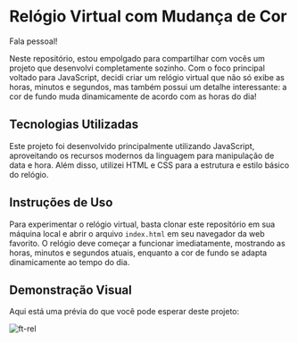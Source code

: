 # Relógio Virtual com Mudança de Cor

Fala pessoal!

Neste repositório, estou empolgado para compartilhar com vocês um projeto que desenvolvi completamente sozinho. Com o foco principal voltado para JavaScript, decidi criar um relógio virtual que não só exibe as horas, minutos e segundos, mas também possui um detalhe interessante: a cor de fundo muda dinamicamente de acordo com as horas do dia!

## Tecnologias Utilizadas

Este projeto foi desenvolvido principalmente utilizando JavaScript, aproveitando os recursos modernos da linguagem para manipulação de data e hora. Além disso, utilizei HTML e CSS para a estrutura e estilo básico do relógio.

## Instruções de Uso

Para experimentar o relógio virtual, basta clonar este repositório em sua máquina local e abrir o arquivo `index.html` em seu navegador da web favorito. O relógio deve começar a funcionar imediatamente, mostrando as horas, minutos e segundos atuais, enquanto a cor de fundo se adapta dinamicamente ao tempo do dia.

## Demonstração Visual

Aqui está uma prévia do que você pode esperar deste projeto:


![ft-rel](https://github.com/phelipeguimaraes/relogio-virtual/assets/137660442/9bff24b8-7aaf-41d3-b494-986b085c71f4)
